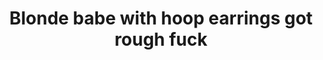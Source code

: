 ---
layout: post
title: Blonde babe with hoop earrings got rough fuck
duration: '05:30'
view: 154
rate: 2
video: 'http://fantasti.cc/embed/514787/'
category: 
 - black
 - blonde
 - busty
 - curvy
 - gorgeous
 - rough
tags: 
 - big-black-cock
priority: 0.9
changefreq: daily
---